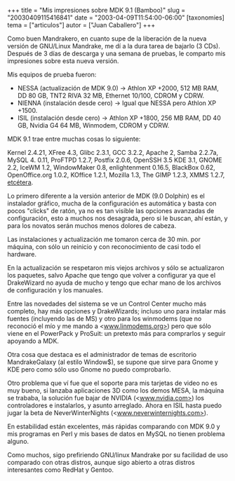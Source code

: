 +++
title = "Mis impresiones sobre MDK 9.1 (Bamboo)"
slug = "20030409115416841"
date = "2003-04-09T11:54:00-06:00"
[taxonomies]
tema = ["articulos"]
autor = ["Juan Caballero"]
+++

Como buen Mandrakero, en cuanto supe de la liberación de la nueva
versión de GNU/Linux Mandrake, me dí a la dura tarea de bajarlo (3 CDs).
Después de 3 días de descarga y una semana de pruebas, le comparto mis
impresiones sobre esta nueva versión.

<!-- more -->
Mis equipos de prueba fueron:

- NESSA (actualización de MDK 9.0) -\> Athlon XP +2000, 512 MB RAM, DD
    80 GB, TNT2 RIVA 32 MB, Ethernet 10/100, CDROM y CDRW.
- NIENNA (instalación desde cero) -\> Igual que NESSA pero Athlon XP
    +1500.
- ISIL (instalación desde cero) -\> Athlon XP +1800, 256 MB RAM, DD 40
    GB, Nvidia G4 64 MB, Winmodem, CDROM y CDRW.

MDK 9.1 trae entre muchas cosas lo siguiente:

Kernel 2.4.21, XFree 4.3, Glibc 2.3.1, GCC 3.2.2, Apache 2, Samba
2.2.7a, MySQL 4. 0.11, ProFTPD 1.2.7, Postfix 2.0.6, OpenSSH 3.5 KDE
3.1, GNOME 2.2, IceWM 1.2, WindowMaker 0.8, enlightenment 0.16.5,
BlackBox 0.62, OpenOffice.org 1.0.2, KOffice 1.2.1, Mozilla 1.3, The
GIMP 1.2.3, XMMS 1.2.7,
[etcétera](http://www.mandrakelinux.com/es/9.1/features/).

Lo primero diferente a la versión anterior de MDK (9.0 Dolphin) es el
instalador gráfico, mucha de la configuración es automática y basta con
pocos "clicks" de ratón, ya no es tan visible las opciones avanzadas de
configuración, esto a muchos nos desagrada, pero si le buscan, ahí
están, y para los novatos serán muchos menos dolores de cabeza.

Las instalaciones y actualización me tomaron cerca de 30 min. por
máquina, con sólo un reinicio y con reconocimiento de casi todo el
hardware.

En la actualización se respetaron mis viejos archivos y sólo se
actualizaron los paquetes, salvo Apache que tengo que volver a
configurar ya que el DrakeWizard no ayuda de mucho y tengo que echar
mano de los archivos de configuración y los manuales.

Entre las novedades del sistema se ve un Control Center mucho más
completo, hay más opciones y DrakeWizards; incluso uno para instalar más
fuentes (incluyendo las de MS) y otro para los winmodems (que no
reconoció el mío y me mando a <www.linmodems.org>) pero que sólo viene en
el PowerPack y ProSuit: un pretexto más para comprarlos y seguir
apoyando a MDK.

Otra cosa que destaca es el administrador de temas de escritorio
MandrakeGalaxy (al estilo Window$), se supone que sirve para Gnome y KDE
pero como sólo uso Gnome no puedo comprobarlo.

Otro problema que ví fue que el soporte para mis tarjetas de video no es
muy bueno, si lanzaba aplicaciones 3D como los demos MESA, la máquina se
trababa, la solución fue bajar de NVIDIA (<www.nvidia.com>) los
controladores e instalarlos, y asunto arreglado. Ahora en ISIL hasta
puedo jugar la beta de NeverWinterNights (<www.neverwinternights.com>).

En estabilidad están excelentes, más rápidas comparando con MDK 9.0 y
mis programas en Perl y mis bases de datos en MySQL no tienen problema
alguno.

Como muchos, sigo prefiriendo GNU/linux Mandrake por su facilidad de uso
comparado con otras distros, aunque sigo abierto a otras distros
interesantes como RedHat y Gentoo.
